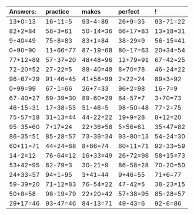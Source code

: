 | Answers: | practice | makes | perfect | ! |
| :--- | :--- | :--- | :--- | :--- |
| 13+0=13 | 16-11=5 | 93-4=89 | 26+9=35 | 93-71=22 | 
| 82+2=84 | 58+3=61 | 50-14=36 | 66+17=83 | 13+18=31 | 
| 9+40=49 | 75+8=83 | 83+1=84 | 38-29=9 | 56-15=41 | 
| 0+90=90 | 11+66=77 | 87-19=68 | 80-17=63 | 20+34=54 | 
| 77+12=89 | 57-37=20 | 48+48=96 | 12+79=91 | 67-42=25 | 
| 72-20=52 | 27-22=5 | 88-40=48 | 8+70=78 | 46-24=22 | 
| 96-67=29 | 91-46=45 | 41+58=99 | 2+22=24 | 89+3=92 | 
| 0+99=99 | 67-1=66 | 26+7=33 | 96+2=98 | 16-7=9 | 
| 67-40=27 | 69-39=30 | 89-60=29 | 64-57=7 | 3+70=73 | 
| 46-15=31 | 17+38=55 | 51-46=5 | 98-50=48 | 77-2=75 | 
| 75-57=18 | 31+13=44 | 44-22=22 | 19+9=28 | 8+12=20 | 
| 95-35=60 | 7+17=24 | 22+36=58 | 5+56=61 | 35+47=82 | 
| 86-35=51 | 85-28=57 | 73-39=34 | 93-80=13 | 54-24=30 | 
| 60+11=71 | 44+24=68 | 8+66=74 | 60+11=71 | 92-33=59 | 
| 14-2=12 | 76-64=12 | 16+33=49 | 26+72=98 | 58+15=73 | 
| 53+42=95 | 82-79=3 | 30-21=9 | 86-58=28 | 70-20=50 | 
| 24+33=57 | 94+1=95 | 3+41=44 | 9+46=55 | 71+6=77 | 
| 59-39=20 | 71+12=83 | 76-54=22 | 47-42=5 | 38-23=15 | 
| 50+8=58 | 98-19=79 | 22+20=42 | 57+38=95 | 85-28=57 | 
| 29+17=46 | 93-47=46 | 84-13=71 | 49-43=6 | 92-6=86 | 
